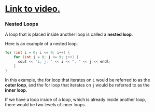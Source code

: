 # [Link to video.](https://www.youtube.com/watch?v=DXiskKTRnUc&list=PLVD25niNi0BkgQHyEFkuuBp_IQ4q67jIC)

### Nested Loops

A loop that is placed inside another loop is called a **nested loop**.

Here is an example of a nested loop.

```cpp
for (int i = 0; i <= 9; i++) {
    for (int j = 0; j <= 9; j++) {
      cout << "i, j: " << i << ", " << j << endl;
    }
}
```

In this example, the for loop that iterates on `i` would be referred to as the **outer loop**, and the for loop that iterates on `j` would be referred to as the **inner loop**.

If we have a loop inside of a loop, which is already inside another loop, there would be two levels of inner loops.

